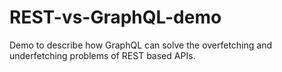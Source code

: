# REST-vs-GraphQL-demo
Demo to describe how GraphQL can solve the overfetching and underfetching problems of REST based APIs.

